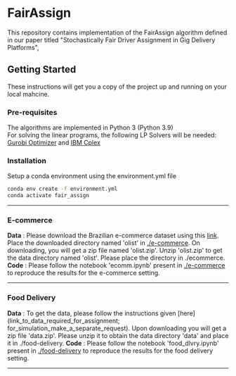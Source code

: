 # FairAssign
This repository contains implementation of the FairAssign algorithm defined in our paper titled "Stochastically Fair Driver Assignment in Gig Delivery Platforms", 

## Getting Started
These instructions will get you a copy of the project up and running on your local mahcine.

### Pre-requisites
The algorithms are implemented in Python 3 (Python 3.9)     
For solving the linear programs, the following LP Solvers will be needed: [Gurobi Optimizer](https://www.gurobi.com/downloads/) and [IBM Cplex](https://www.ibm.com/products/ilog-cplex-optimization-studio)

### Installation 
Setup a conda environment using the environment.yml file
```bash
conda env create -f environment.yml
conda activate fair_assign
```

---

### E-commerce 
**Data** : Please download the Brazilian e-commerce dataset using this [link](link-to-olist). Place the downloaded directory named 'olist' in [./e-commerce](e-commerce). On downloading, you will get a zip file named 'olist.zip'. Unzip 'olist.zip' to get the data directory named 'olist'. Please place the directory in ./ecommerce.
**Code** : Please follow the notebook 'ecomm.ipynb' present in [./e-commerce](e-commerce) to reproduce the results for the e-commerce setting. 

---

### Food Delivery 
**Data** : To get the data, please follow the instructions given [here](link_to_data_required_for_assignment; for_simulation_make_a_separate_request). Upon downloading you will get a zip file 'data.zip'. Please unzip it to obtain the data directory 'data' and place it in ./food-delivery.
**Code** : Please follow the notebook 'food_dlvry.ipynb' present in [./food-delivery](food-delivery) to reproduce the results for the food delivery setting.

---

